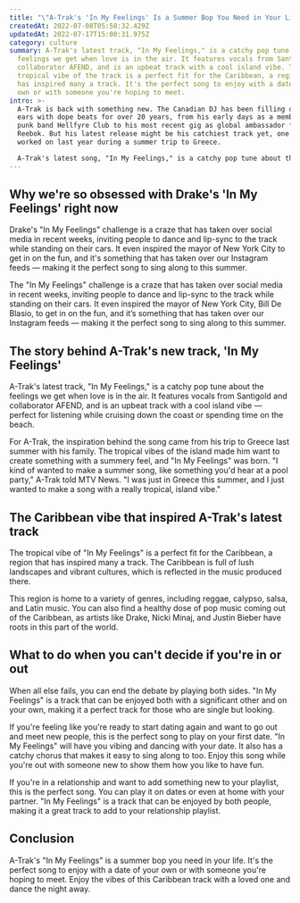 ```yaml
---
title: "\"A-Trak's 'In My Feelings' Is a Summer Bop You Need in Your Life\""
createdAt: 2022-07-08T05:58:32.429Z
updatedAt: 2022-07-17T15:00:31.975Z
category: culture
summary: A-Trak's latest track, "In My Feelings," is a catchy pop tune about the
  feelings we get when love is in the air. It features vocals from Santigold and
  collaborator AFEND, and is an upbeat track with a cool island vibe. The
  tropical vibe of the track is a perfect fit for the Caribbean, a region that
  has inspired many a track. It's the perfect song to enjoy with a date of your
  own or with someone you're hoping to meet.
intro: >-
  A-Trak is back with something new. The Canadian DJ has been filling our
  ears with dope beats for over 20 years, from his early days as a member of the
  punk band Hellfyre Club to his most recent gig as global ambassador for
  Reebok. But his latest release might be his catchiest track yet, one that he
  worked on last year during a summer trip to Greece. 

  A-Trak's latest song, "In My Feelings," is a catchy pop tune about the feelings we get when love is in the air. Featuring vocals from Santigold and collaborator AFEND, it's an upbeat track with a cool island vibe — perfect for listening while cruising down the coast or spending time on the beach. Listen below and read on to see what inspired A-Trak to create this summer jam.
---
```


## Why we're so obsessed with Drake's 'In My Feelings' right now

Drake's "In My Feelings" challenge is a craze that has taken over social media in recent weeks, inviting people to dance and lip-sync to the track while standing on their cars. It even inspired the mayor of New York City to get in on the fun, and it's something that has taken over our Instagram feeds — making it the perfect song to sing along to this summer.

The "In My Feelings" challenge is a craze that has taken over social media in recent weeks, inviting people to dance and lip-sync to the track while standing on their cars. It even inspired the mayor of New York City, Bill De Blasio, to get in on the fun, and it’s something that has taken over our Instagram feeds — making it the perfect song to sing along to this summer.

## The story behind A-Trak's new track, 'In My Feelings'

A-Trak's latest track, "In My Feelings," is a catchy pop tune about the feelings we get when love is in the air. It features vocals from Santigold and collaborator AFEND, and is an upbeat track with a cool island vibe — perfect for listening while cruising down the coast or spending time on the beach.

For A-Trak, the inspiration behind the song came from his trip to Greece last summer with his family. The tropical vibes of the island made him want to create something with a summery feel, and "In My Feelings" was born. "I kind of wanted to make a summer song, like something you'd hear at a pool party," A-Trak told MTV News. "I was just in Greece this summer, and I just wanted to make a song with a really tropical, island vibe."

## The Caribbean vibe that inspired A-Trak's latest track

The tropical vibe of "In My Feelings" is a perfect fit for the Caribbean, a region that has inspired many a track. The Caribbean is full of lush landscapes and vibrant cultures, which is reflected in the music produced there.

This region is home to a variety of genres, including reggae, calypso, salsa, and Latin music. You can also find a healthy dose of pop music coming out of the Caribbean, as artists like Drake, Nicki Minaj, and Justin Bieber have roots in this part of the world.

## What to do when you can't decide if you're in or out

When all else fails, you can end the debate by playing both sides. "In My Feelings" is a track that can be enjoyed both with a significant other and on your own, making it a perfect track for those who are single but looking.

If you're feeling like you're ready to start dating again and want to go out and meet new people, this is the perfect song to play on your first date. "In My Feelings" will have you vibing and dancing with your date. It also has a catchy chorus that makes it easy to sing along to too. Enjoy this song while you're out with someone new to show them how you like to have fun.

If you're in a relationship and want to add something new to your playlist, this is the perfect song. You can play it on dates or even at home with your partner. "In My Feelings" is a track that can be enjoyed by both people, making it a great track to add to your relationship playlist.

## Conclusion

A-Trak's "In My Feelings" is a summer bop you need in your life. It's the perfect song to enjoy with a date of your own or with someone you're hoping to meet. Enjoy the vibes of this Caribbean track with a loved one and dance the night away.
